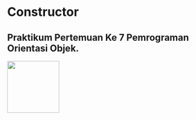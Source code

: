 # Constructor
## Praktikum Pertemuan Ke 7 Pemrograman Orientasi Objek.

<img src=https://raw.githubusercontent.com/bablubambal/All_logo_and_pictures/1ac69ce5fbc389725f16f989fa53c62d6e1b4883/programming%20languages/java.svg width="120px">
